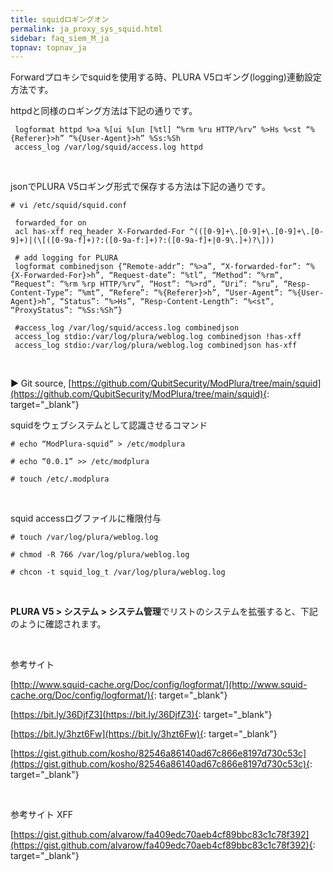 ```yaml
---
title: squidロギングオン
permalink: ja_proxy_sys_squid.html
sidebar: faq_siem_M_ja
topnav: topnav_ja
---
```


Forwardプロキシでsquidを使用する時、PLURA V5ロギング(logging)連動設定方法です。

httpdと同様のロギング方法は下記の通りです。

     logformat httpd %>a %[ui %[un [%tl] “%rm %ru HTTP/%rv” %>Hs %<st “%{Referer}>h” “%{User-Agent}>h” %Ss:%Sh
     access_log /var/log/squid/access.log httpd

<br />

jsonでPLURA V5ロギング形式で保存する方法は下記の通りです。

`# vi /etc/squid/squid.conf`

     forwarded_for on
     acl has-xff req_header X-Forwarded-For ^(([0-9]+\.[0-9]+\.[0-9]+\.[0-9]+)|(\[([0-9a-f]+)?:([0-9a-f:]+)?:([0-9a-f]+|0-9\.]+)?\]))

     # add logging for PLURA
     logformat combinedjson {“Remote-addr”: “%>a”, “X-forwarded-for”: “%{X-Forwarded-For}>h”, “Request-date”: “%tl”, “Method”: “%rm”, “Request”: “%rm %rp HTTP/%rv”, “Host”: “%>rd”, “Uri”: “%ru”, “Resp-Content-Type”: “%mt”, “Refere”: “%{Referer}>h”, “User-Agent”: “%{User-Agent}>h”, “Status”: “%>Hs”, “Resp-Content-Length”: “%<st”, “ProxyStatus”: “%Ss:%Sh”}

     #access_log /var/log/squid/access.log combinedjson
     access_log stdio:/var/log/plura/weblog.log combinedjson !has-xff
     access_log stdio:/var/log/plura/weblog.log combinedjson has-xff

 
<br />

▶ Git source, [https://github.com/QubitSecurity/ModPlura/tree/main/squid](https://github.com/QubitSecurity/ModPlura/tree/main/squid){: target="_blank"}

squidをウェブシステムとして認識させるコマンド

`# echo “ModPlura-squid” > /etc/modplura`

`# echo “0.0.1” >> /etc/modplura`

`# touch /etc/.modplura`

<br />

squid accessログファイルに権限付与

`# touch /var/log/plura/weblog.log`

`# chmod -R 766 /var/log/plura/weblog.log`

`# chcon -t squid_log_t /var/log/plura/weblog.log`

 <br />

**PLURA V5 > システム > システム管理**でリストのシステムを拡張すると、下記のように確認されます。

 <!-- [![image](/docs/images/Additianal/proxy/1.png)](/docs/images/Additianal/proxy/1.png){: target="_blank"}-->

<br />

参考サイト

[http://www.squid-cache.org/Doc/config/logformat/](http://www.squid-cache.org/Doc/config/logformat/){: target="_blank"}

[https://bit.ly/36DjfZ3](https://bit.ly/36DjfZ3){: target="_blank"}

[https://bit.ly/3hzt6Fw](https://bit.ly/3hzt6Fw){: target="_blank"}

[https://gist.github.com/kosho/82546a86140ad67c866e8197d730c53c](https://gist.github.com/kosho/82546a86140ad67c866e8197d730c53c){: target="_blank"}

 <br />

参考サイト XFF

[https://gist.github.com/alvarow/fa409edc70aeb4cf89bbc83c1c78f392](https://gist.github.com/alvarow/fa409edc70aeb4cf89bbc83c1c78f392){: target="_blank"}